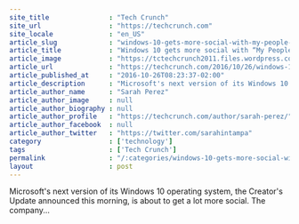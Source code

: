 ```yaml
---
site_title               : "Tech Crunch"
site_url                 : "https://techcrunch.com"
site_locale              : "en_US"
article_slug             : "windows-10-gets-more-social-with-my-people-a-taskbar-feature-focused-on-sharing-communication"
article_title            : "Windows 10 gets more social with “My People,” a taskbar feature focused on sharing, communication"
article_image            : "https://tctechcrunch2011.files.wordpress.com/2016/10/windows10-my-people.jpg?w=764&h=400&crop=1"
article_url              : "https://techcrunch.com/2016/10/26/windows-10-gets-more-social-with-my-people-a-taskbar-feature-focused-on-sharing-communication/"
article_published_at     : "2016-10-26T08:23:37-02:00"
article_description      : "Microsoft's next version of its Windows 10 operating system, the Creator's Update announced this morning, is about to get a lot more social. The company..."
article_author_name      : "Sarah Perez"
article_author_image     : null
article_author_biography : null
article_author_profile   : "https://techcrunch.com/author/sarah-perez/"
article_author_facebook  : null
article_author_twitter   : "https://twitter.com/sarahintampa"
category                 : ['technology']
tags                     : ['Tech Crunch']
permalink                : "/:categories/windows-10-gets-more-social-with-my-people-a-taskbar-feature-focused-on-sharing-communication/"
layout                   : post
---
```


Microsoft's next version of its Windows 10 operating system, the Creator's Update announced this morning, is about to get a lot more social. The company...

